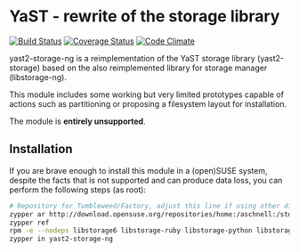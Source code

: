 # YaST - rewrite of the storage library

[![Build Status](https://travis-ci.org/yast/yast-storage-ng.svg?branch=master)](https://travis-ci.org/yast/yast-storage-ng)
[![Coverage
Status](https://coveralls.io/repos/github/yast/yast-storage-ng/badge.svg?branch=master)](https://coveralls.io/github/yast/yast-storage-ng?branch=master)
[![Code
Climate](https://codeclimate.com/github/yast/yast-storage-ng/badges/gpa.svg)](https://codeclimate.com/github/yast/yast-storage-ng)

yast2-storage-ng is a reimplementation of the YaST storage library (yast2-storage)
based on the also reimplemented library for storage manager (libstorage-ng).

This module includes some working but very limited prototypes capable of actions
such as partitioning or proposing a filesystem layout for installation.

The module is **entirely unsupported**.

## Installation

If you are brave enough to install this module in a (open)SUSE system, despite
the facts that is not supported and can produce data loss, you can perform the
following steps (as root):

```bash
# Repository for Tumbleweed/Factory, adjust this line if using other distribution
zypper ar http://download.opensuse.org/repositories/home:/aschnell:/storage-redesign/openSUSE_Factory/ libstorage-ng
zypper ref
rpm -e --nodeps libstorage6 libstorage-ruby libstorage-python libstorage-devel libstorage-testsuite
zypper in yast2-storage-ng
```
